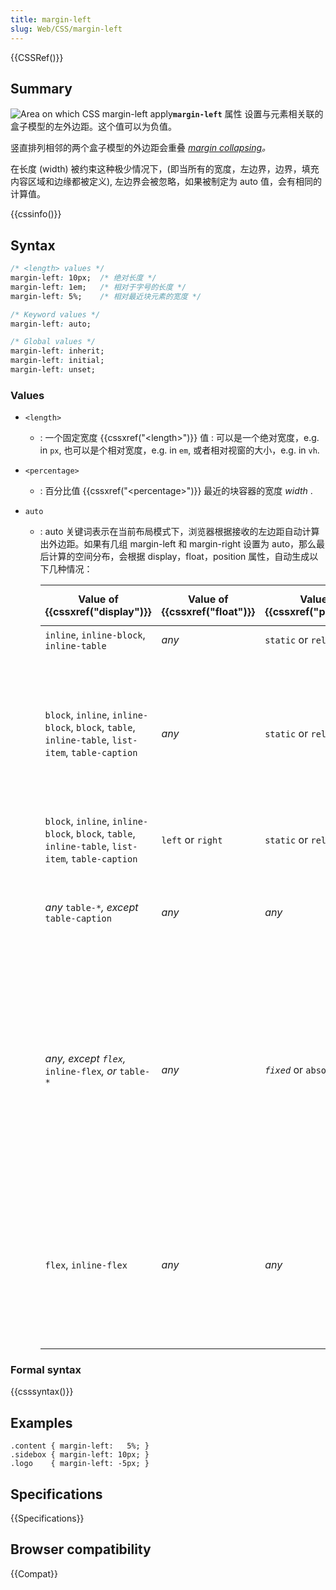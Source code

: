 ```yaml
---
title: margin-left
slug: Web/CSS/margin-left
---
```


{{CSSRef()}}

## Summary

![Area on which CSS margin-left apply](/files/4039/margin-left.svg)**`margin-left`** 属性 设置与元素相关联的盒子模型的左外边距。这个值可以为负值。

竖直排列相邻的两个盒子模型的外边距会重叠 _[margin collapsing](/zh-CN/docs/CSS/margin_collapsing)。_

在长度 (width) 被约束这种极少情况下，(即当所有的宽度，左边界，边界，填充内容区域和边缘都被定义), 左边界会被忽略，如果被制定为 auto 值，会有相同的计算值。

{{cssinfo()}}

## Syntax

```css
/* <length> values */
margin-left: 10px;  /* 绝对长度 */
margin-left: 1em;   /* 相对于字号的长度 */
margin-left: 5%;    /* 相对最近块元素的宽度 */

/* Keyword values */
margin-left: auto;

/* Global values */
margin-left: inherit;
margin-left: initial;
margin-left: unset;
```

### Values

- `<length>`
  - : 一个固定宽度 {{cssxref("&lt;length&gt;")}} 值 : 可以是一个绝对宽度，e.g. in `px`, 也可以是个相对宽度，e.g. in `em`, 或者相对视窗的大小，e.g. in `vh`.
- `<percentage>`
  - : 百分比值 {{cssxref("&lt;percentage&gt;")}} 最近的块容器的宽度 _width_ .
- `auto`

  - : auto 关键词表示在当前布局模式下，浏览器根据接收的左边距自动计算出外边距。如果有几组 margin-left 和 margin-right 设置为 auto，那么最后计算的空间分布，会根据 display，float，position 属性，自动生成以下几种情况：

    | Value of {{cssxref("display")}}                                                             | Value of {{cssxref("float")}} | Value of {{cssxref("position")}} | Computed value of `auto`                                                                                                                                                       | Comment                                                                                              |
    | ------------------------------------------------------------------------------------------------- | ------------------------------------- | ----------------------------------------- | ------------------------------------------------------------------------------------------------------------------------------------------------------------------------------ | ---------------------------------------------------------------------------------------------------- |
    | `inline`, `inline-block`, `inline-table`                                                          | _any_                                 | `static` or `relative`                    | `0`                                                                                                                                                                            | Inline layout mode                                                                                   |
    | `block`, `inline`, `inline-block`, `block`, `table`, `inline-table`, `list-item`, `table-caption` | _any_                                 | `static` or `relative`                    | `0`, 除非`margin-left`和 `margin-right` 同时都设置为 `auto`。这样的话，元素就被设置为基于父元素居中。                                                                              | Block layout mode                                                                                    |
    | `block`, `inline`, `inline-block`, `block`, `table`, `inline-table`, `list-item`, `table-caption` | `left` or `right`                     | `static` or `relative`                    | `0`                                                                                                                                                                            | Block layout mode (floating element)                                                                 |
    | _any_ `table-*`_, except_ `table-caption`                                                         | _any_                                 | _any_                                     | `0`                                                                                                                                                                            | Internal `table-*` elements don't have margins, use {{ cssxref("border-spacing") }} instead |
    | _any, except `flex`,_ `inline-flex`_, or_ `table-*`                                               | _any_                                 | _`fixed`_ or `absolute`                   | `0`, except if both `margin-left` and `margin-right` are set to `auto`. In this case, it is set to the value centering the border area inside the available `width`, if fixed. | Absolutely positioned layout mode                                                                    |
    | `flex`, `inline-flex`                                                                             | _any_                                 | _any_                                     | 在水平方向上有空余空间的情况下，空余的空间会被平均分给水平方向上写有 margin-left:auto 属性的元素的外边距                                                                       | Flexbox layout mode                                                                                  |

### Formal syntax

{{csssyntax()}}

## Examples

```
.content { margin-left:   5%; }
.sidebox { margin-left: 10px; }
.logo    { margin-left: -5px; }
```

## Specifications

{{Specifications}}

## Browser compatibility

{{Compat}}
